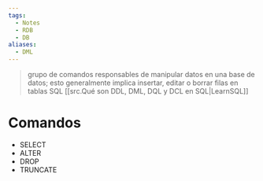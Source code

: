 ```yaml
---
tags:
  - Notes
  - RDB
  - DB
aliases:
  - DML
---
```

>grupo de comandos responsables de manipular datos en una base de datos; esto generalmente implica insertar, editar o borrar filas en tablas SQL
>[[src.Qué son DDL, DML, DQL y DCL en SQL|LearnSQL]]

# Comandos
- SELECT
- ALTER
- DROP
- TRUNCATE